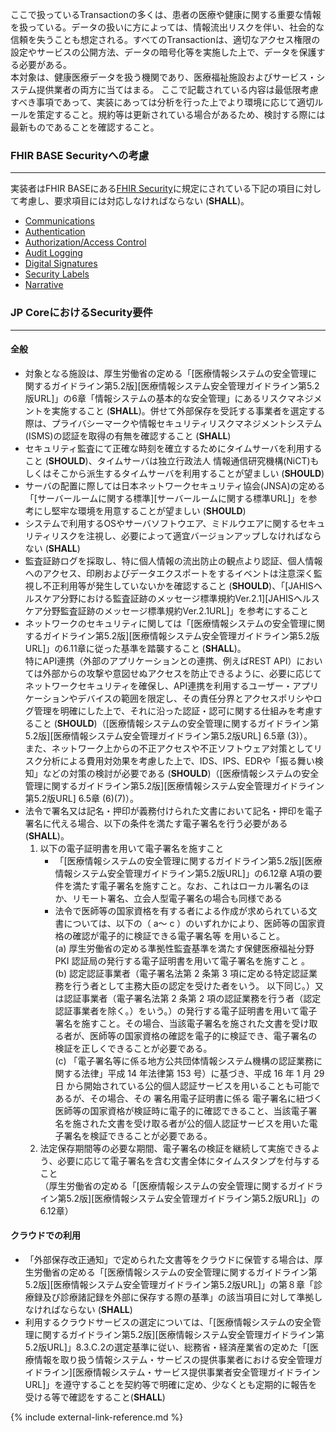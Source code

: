 ここで扱っているTransactionの多くは、患者の医療や健康に関する重要な情報を扱っている。データの扱いに方によっては、情報流出リスクを伴い、社会的な信頼を失うことも想定される。すべてのTransactionは、適切なアクセス権限の設定やサービスの公開方法、データの暗号化等を実施した上で、データを保護する必要がある。  
本対象は、健康医療データを扱う機関であり、医療福祉施設およびサービス・システム提供業者の両方に当てはまる。 ここで記載されている内容は最低限考慮すべき事項であって、実装にあっては分析を行った上でより環境に応じて適切ルールを策定すること。規約等は更新されている場合があるため、検討する際には最新ものであることを確認すること。

### FHIR BASE Securityへの考慮
---
実装者はFHIR BASEにある[FHIR Security](https://hl7.org/fhir/R4B/security.html)に規定にされている下記の項目に対して考慮し、要求項目には対応しなければならない (**SHALL**)。
- [Communications](https://hl7.org/fhir/R4B/security.html#http)
- [Authentication](https://hl7.org/fhir/R4B/security.html#authentication)
- [Authorization/Access Control](https://hl7.org/fhir/R4B/security.html#authorization/access%20control)
- [Audit Logging](https://hl7.org/fhir/R4B/security.html#audit%20logging)
- [Digital Signatures](https://hl7.org/fhir/R4B/security.html#digital%20signatures)
- [Security Labels](https://hl7.org/fhir/R4B/security-labels.html)
- [Narrative](https://hl7.org/fhir/R4B/security.html#narrative)

### JP CoreにおけるSecurity要件
---
#### 全般
- 対象となる施設は、厚生労働省の定める「[医療情報システムの安全管理に関するガイドライン第5.2版][医療情報システム安全管理ガイドライン第5.2版URL]」の6章「情報システムの基本的な安全管理」にあるリスクマネジメントを実施すること (**SHALL**)。併せて外部保存を受託する事業者を選定する際は、プライバシーマークや情報セキュリティリスクマネジメントシステム(ISMS)の認証を取得の有無を確認すること (**SHALL**)
- セキュリティ監査にて正確な時刻を確立するためにタイムサーバを利用すること (**SHOULD**)、タイムサーバは独立行政法人 情報通信研究機構(NiCT)もしくはそこから派生するタイムサーバを利用することが望ましい (**SHOULD**)
- サーバの配置に際しては日本ネットワークセキュリティ協会(JNSA)の定める「[サーバールームに関する標準][サーバールームに関する標準URL]」を参考にし堅牢な環境を用意することが望ましい (**SHOULD**)
- システムで利用するOSやサーバソフトウエア、ミドルウエアに関するセキュリティリスクを注視し、必要によって適宜バージョンアップしなければならない (**SHALL**)
- 監査証跡ログを採取し、特に個人情報の流出防止の観点より認証、個人情報へのアクセス、印刷およびデータエクスポートをするイベントは注意深く監視し不正利用等が発生していないかを確認すること (**SHOULD**)、「[JAHISヘルスケア分野における監査証跡のメッセージ標準規約Ver.2.1][JAHISヘルスケア分野監査証跡のメッセージ標準規約Ver.2.1URL]」を参考にすること
- ネットワークのセキュリティに関しては「[医療情報システムの安全管理に関するガイドライン第5.2版][医療情報システム安全管理ガイドライン第5.2版URL]」の6.11章に従った基準を踏襲すること (**SHALL**)。 <br/>
特にAPI連携（外部のアプリケーションとの連携、例えばREST API）においては外部からの攻撃や意図せぬアクセスを防止できるように、必要に応じてネットワークセキュリティを確保し、API連携を利用するユーザー・アプリケーションやデバイスの範囲を限定し、その責任分界とアクセスポリシやログ管理を明確にした上で、それに沿った認証・認可に関する仕組みを考慮すること (**SHOULD**)（[医療情報システムの安全管理に関するガイドライン第5.2版][医療情報システム安全管理ガイドライン第5.2版URL] 6.5章 (3)）。<br/>
また、ネットワーク上からの不正アクセスや不正ソフトウェア対策としてリスク分析による費用対効果を考慮した上で、IDS、IPS、EDRや「振る舞い検知」などの対策の検討が必要である (**SHOULD**)（[医療情報システムの安全管理に関するガイドライン第5.2版][医療情報システム安全管理ガイドライン第5.2版URL] 6.5章 (6)(7)）。
- 法令で署名又は記名・押印が義務付けられた文書において記名・押印を電子署名に代える場合、以下の条件を満たす電子署名を行う必要がある (**SHALL**)。<br/>
    1. 以下の電子証明書を用いて電子署名を施すこと
        - 「[医療情報システムの安全管理に関するガイドライン第5.2版][医療情報システム安全管理ガイドライン第5.2版URL]」の6.12章 A項の要件を満たす電子署名を施すこと。なお、これはローカル署名のほか、リモート署名、立会人型電子署名の場合も同様である 
        - 法令で医師等の国家資格を有する者による作成が求められている文書については、以下の（ a～ c ）のいずれかにより、医師等の国家資格の確認が電子的に検証できる電子署名等 を用いること。<br/>
            (a) 厚生労働省の定める準拠性監査基準を満たす保健医療福祉分野 PKI 認証局の発行する電子証明書を用いて電子署名を施すこと 。<br/>
            (b) 認定認証事業者（電子署名法第 2 条第 3 項に定める特定認証業務を行う者として主務大臣の認定を受けた者をいう。 以下同じ。）又は認証事業者（電子署名法第 2 条第 2 項の認証業務を行う者（認定認証事業者を除く。）をいう。）の発行する電子証明書を用いて電子署名を施すこと。その場合、当該電子署名を施された文書を受け取る者が、医師等の国家資格の確認を電子的に検証でき、電子署名の検証を正しくできることが必要である。<br/>
            (c) 「電子署名等に係る地方公共団体情報システム機構の認証業務に関する法律」平成 14 年法律第 153 号）に基づき、平成 16 年 1 月 29 日 から開始されている公的個人認証サービスを用いることも可能であるが、その場合、その 署名用電子証明書に係る 電子署名に紐づく医師等の国家資格が検証時に電子的に確認できること、当該電子署名を施された文書を受け取る者が公的個人認証サービスを用いた電子署名を検証できることが必要である。<br/>
    1. 法定保存期間等の必要な期間、電子署名の検証を継続して実施できるよう、必要に応じて電子署名を含む文書全体にタイムスタンプを付与すること<br/>
（厚生労働省の定める「[医療情報システムの安全管理に関するガイドライン第5.2版][医療情報システム安全管理ガイドライン第5.2版URL]」の6.12章）

#### クラウドでの利用
- 「外部保存改正通知」で定められた文書等をクラウドに保管する場合は、厚生労働省の定める「[医療情報システムの安全管理に関するガイドライン第5.2版][医療情報システム安全管理ガイドライン第5.2版URL]」の第８章「診療録及び診療諸記録を外部に保存する際の基準」の該当項目に対して準拠しなければならない (**SHALL**)
- 利用するクラウドサービスの選定については、「[医療情報システムの安全管理に関するガイドライン第5.2版][医療情報システム安全管理ガイドライン第5.2版URL]」8.3.C.2の選定基準に従い、総務省・経済産業省の定めた「[医療情報を取り扱う情報システム・サービスの提供事業者における安全管理ガイドライン][医療情報システム・サービス提供事業者安全管理ガイドラインURL]」を遵守することを契約等で明確に定め、少なくとも定期的に報告を受ける等で確認をすること(**SHALL**)

{% include external-link-reference.md %}
